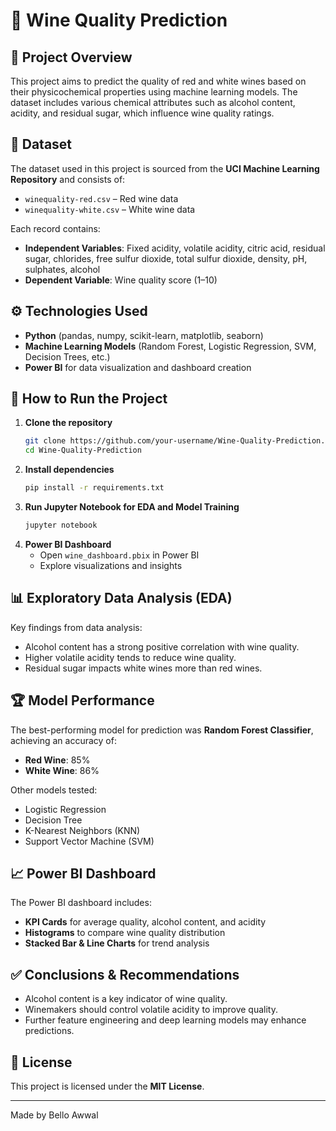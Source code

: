 # 🍷 Wine Quality Prediction

## 📌 Project Overview

This project aims to predict the quality of red and white wines based on their physicochemical properties using machine learning models. The dataset includes various chemical attributes such as alcohol content, acidity, and residual sugar, which influence wine quality ratings.

## 📂 Dataset

The dataset used in this project is sourced from the **UCI Machine Learning Repository** and consists of:

- `winequality-red.csv` – Red wine data
- `winequality-white.csv` – White wine data

Each record contains:

- **Independent Variables**: Fixed acidity, volatile acidity, citric acid, residual sugar, chlorides, free sulfur dioxide, total sulfur dioxide, density, pH, sulphates, alcohol
- **Dependent Variable**: Wine quality score (1–10)

## ⚙️ Technologies Used

- **Python** (pandas, numpy, scikit-learn, matplotlib, seaborn)
- **Machine Learning Models** (Random Forest, Logistic Regression, SVM, Decision Trees, etc.)
- **Power BI** for data visualization and dashboard creation

## 🚀 How to Run the Project

1. **Clone the repository**
   ```bash
   git clone https://github.com/your-username/Wine-Quality-Prediction.git
   cd Wine-Quality-Prediction
   ```
2. **Install dependencies**
   ```bash
   pip install -r requirements.txt
   ```
3. **Run Jupyter Notebook for EDA and Model Training**
   ```bash
   jupyter notebook
   ```
4. **Power BI Dashboard**
   - Open `wine_dashboard.pbix` in Power BI
   - Explore visualizations and insights

## 📊 Exploratory Data Analysis (EDA)

Key findings from data analysis:

- Alcohol content has a strong positive correlation with wine quality.
- Higher volatile acidity tends to reduce wine quality.
- Residual sugar impacts white wines more than red wines.

## 🏆 Model Performance

The best-performing model for prediction was **Random Forest Classifier**, achieving an accuracy of:

- **Red Wine**: 85%
- **White Wine**: 86%

Other models tested:

- Logistic Regression
- Decision Tree
- K-Nearest Neighbors (KNN)
- Support Vector Machine (SVM)

## 📈 Power BI Dashboard

The Power BI dashboard includes:

- **KPI Cards** for average quality, alcohol content, and acidity
- **Histograms** to compare wine quality distribution
- **Stacked Bar & Line Charts** for trend analysis

## ✅ Conclusions & Recommendations

- Alcohol content is a key indicator of wine quality.
- Winemakers should control volatile acidity to improve quality.
- Further feature engineering and deep learning models may enhance predictions.

## 📝 License

This project is licensed under the **MIT License**.

---

Made by Bello Awwal

